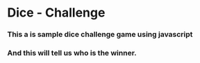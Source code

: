 # Dice - Challenge
### This a is sample dice challenge game using javascript
### And this will tell us who is the winner.
